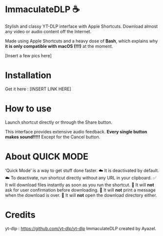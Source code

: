 # ImmaculateDLP ☕️
Stylish and classy YT-DLP interface with Apple Shortcuts.
Download almost any video or audio content off the Internet. 

Made using Apple Shortcuts and a heavy dose of **Bash**, which 
explains why **it is only compatible with macOS (!!!)** at the moment.

[Insert a few pics here]

# Installation
Get it here : [INSERT LINK HERE]

# How to use
Launch shortcut directly or through the Share button. 

This interface provides extensive audio feedback.
**Every single button makes sound!!!!!** Except for the Cancel button.

# About QUICK MODE
‘Quick Mode’ is a way to get stuff done faster.
☁️ It is deactivated by default.
☁️ To deactivate, run shortcut directly without any URL in your clipboard.
✅ It will download files instantly as soon as you run the shortcut.
🚫 It will **not** ask for user confirmation before downloading.
🚫 It will **not** print a message when the download is over.
🚫 It will **not** open the download directory either.

# Credits
yt-dlp : https://github.com/yt-dlp/yt-dlp
ImmaculateDLP created by Ayazel.
